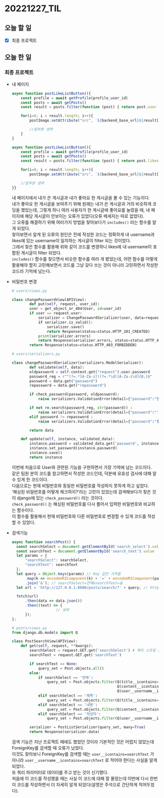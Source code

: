 # 20221227_TIL

## 오늘 할 일
- [X] 최종 프로젝트

## 오늘 한 일
### 최종 프로젝트
- 내 페이지
    
    ```javascript
    async function postLikeListButton(){
        const profile = await getProfile(profile_user_id)
        const posts = await getPosts()
        const result = posts.filter(function (post) { return post.user == profile.username})
    
        for(i=0; i < result.length; i++){
            postImage.setAttribute("src", `${backend_base_url}${result[i].image.after_image}`)
    
            //밑부분 생략
        }
    }
    ```
    
    ```javascript
    async function postLikeListButton(){
        const profile = await getProfile(profile_user_id)
        const posts = await getPosts()
        const result = posts.filter(function (post) { return post.likes.includes(profile.username) == true})
    
        for(i=0; i < result.length; i++){
            postImage.setAttribute("src", `${backend_base_url}${result[i].image.after_image}`)
    
        //밑부분 생략
    }}
    ```
    
    내 페이지에서 내가 쓴 게시글과 내가 좋아요 한 게시글을 볼 수 있는 기능이다.<br>
    내가 좋아요 한 게시글을 보여주기 위해 원래는 내가 쓴 게시글과 거의 비슷하게 코딩을 했었는데, 그렇게 하니 여러 사용자가 한 게시글에 좋아요를 눌렀을 때, 내 페이지에 해당 게시글이 안보이는 오류가 있었다(오류 메세지는 따로 없었다).<br>
    그 오류를 해결하기 위해 여러가지 방법을 찾아보다가 `includes()` 라는 함수를 알게 되었다.<br>
    찾아보면서 알게 된 오류의 원인은 전에 작성한 코드는 정확하게 내 username과 likes에 있는 username이 일치하는 게시글이 filter 되는 것이었다.<br>
    그래서 찾은 함수를 활용해 위와 같이 코드를 변경하니 likes에 내 username이 포함된 게시글이 filter 되었다. <br>
    `includes()` 함수를 찾으면서 비슷한 함수를 여러 개 봤었는데, 어떤 함수를 어떻게 활용해야 할지 고민해보면서 코드를 그냥 갖다 쓰는 것이 아니라 고민하면서 작성한 코드라 기억에 남는다.<br>
    
- 비밀번호 변경
    
    ```python
    # users/views.py
    
    class changePasswordView(APIView):
    		def put(self, request, user_id):
            user = get_object_or_404(User, id=user_id)
            if user == request.user:
                serializer = ChangePasswordSerializer(user, data=request.data, context={'request': request})
                if serializer.is_valid():
                    serializer.save()
                    return Response(status=status.HTTP_201_CREATED)
                print(serializer.errors)
                return Response(serializer.errors, status=status.HTTP_400_BAD_REQUEST)
            return Response(status=status.HTTP_403_FORBIDDEN)
    ```
    
    ```python
    # users/serializers.py
    
    class changePasswordSerializer(serializers.ModelSerializer):
    		def validate(self, data):
            oldpassword = self.context.get("request").user.password
            password_reg = r"^(?=.*[A-Za-z])(?=.*\d)[A-Za-z\d]{8,}$"
            password = data.get("password")
            repassword = data.get("repassword")
    
            if check_password(password, oldpassword):
                raise serializers.ValidationError(detail={"password":"현재 사용중인 비밀번호와 동일한 비밀번호는 입력할 수 없습니다."})
    
            if not re.search(password_reg, str(password)) :
                raise serializers.ValidationError(detail={"password":"'비밀번호'는 최소 한 개의 영문자와 숫자를 포함해 8글자 이상으로 만들어 주세요."})
            elif password != repassword :
                raise serializers.ValidationError(detail={"password":"동일한 비밀번호를 입력해 주세요."})
    
            return data
    
        def update(self, instance, validated_data):
            instance.password = validated_data.get('password', instance.password)
            instance.set_password(instance.password)
            instance.save()
            return instance
    ```
    
    이번에 처음으로 User와 관련된 기능을 구현하면서 가장 기억에 남는 코드이다.<br>
    같은 팀원 분의 코드를 참고하면서 작성한 코드인데, 덕분에 유효성 검사에 대해 알 수 있게 한 코드이다.<br>
    다음으로는 현재 비밀번호와 동일한 비밀번호를 작성하지 못하게 하고 싶었다.<br>
    ‘해싱된 비밀번호를 어떻게 체크하지?’라는 고민이 있었는데 검색해보다가 찾은 것이 django에 있는 `check_password()` 라는 것이다.<br>
    `check_password()` 는 해싱된 비밀번호를 다시 풀어서 입력한 비밀번호와 비교하는 함수이다.<br>
    이 함수를 활용해서 현재 비밀번호와 다른 비밀번호로 변경할 수 있게 코드를 작성할 수 있었다.<br>
    
- 검색기능
    
    ```javascript
    async function searchPost() {
      const searchSelect = document.getElementById('search_select').value
      const searchText = document.getElementById('search_text').value
      let params = {
          "searchSelect": searchSelect,
          "searchText": searchText
      };
      let query = Object.keys(params) // Key 값만 가져옴
          .map(k => encodeURIComponent(k) + '=' + encodeURIComponent(params[k])) // searchSelect + '=' + 전체 => searchSelect=전체
          .join('&'); // searchSelect=전체&searchText=숲
      let url = 'http://127.0.0.1:8000/posts/search/?' + query; // http://127.0.0.1:8000/posts/search/?searchSelect=전체&searchText=숲
    
      fetch(url) 
          .then(data => data.json())
          .then((text) => {
    					// 생략
          });
    };
    ```
    
    ```python
    # posts/views.py
    from django.db.models import Q
    
    class PostSearchView(APIView):
        def get(self, request, **kwargs):
            searchSelect = request.GET.get('searchSelect') # 쿼리 스트링 값(value)을 가져옴
            searchText = request.GET.get('searchText')
    
            if searchText == None:
                query_set = Post.objects.all()
            else:
                if searchSelect == '전체':
                    query_set = Post.objects.filter(Q(title__icontains=searchText) |
                                                    Q(content__icontains=searchText) |
                                                    Q(user__username__icontains=searchText)).distinct() 
                elif searchSelect == '제목':
                    query_set = Post.objects.filter(Q(title__icontains=searchText)).distinct() 
                elif searchSelect == '내용':
                    query_set = Post.objects.filter(Q(content__icontains=searchText)).distinct() 
                elif searchSelect == '작성자':
                    query_set = Post.objects.filter(Q(user__username__icontains=searchText)).distinct()
    
            serializer = PostListSerializer(query_set, many=True)
            return Response(serializer.data)
    ```
    
    검색 기능은 지난 프로젝트 때에도 했었던 것이라 기본적인 것은 어렵지 않았는데 ForeignKey를 검색할 때 오류가 났었다.<br>
    이것도 찾아보니 ForeignKey를 검색할 때는 `user__icontains=searchText` 가 아니라 `user__username__icontains=searchText` 로 적어야 한다는 사실을 알게 되었다.<br>
    또 쿼리 파라미터로 데이터를 주고 받는 것이 신기했다. <br>
    처음에 이 코드를 작성했을 때는 사실 이 코드에 대해 잘 몰랐는데 이번에 다시 한번 이 코드를 작성하면서 더 자세히 알게 되었다(설명은 주석으로 간단하게 적어두었다).<br>
    
